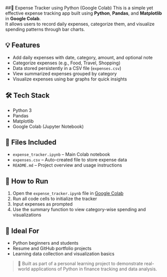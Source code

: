  ##🧾 Expense Tracker using Python (Google Colab)
This is a simple yet effective expense tracking app built using **Python**, **Pandas**, and **Matplotlib** in **Google Colab**.  
It allows users to record daily expenses, categorize them, and visualize spending patterns through bar charts.
## 💡 Features
- Add daily expenses with date, category, amount, and optional note  
- Categorize expenses (e.g., Food, Travel, Shopping)  
- Data stored persistently in a CSV file (`expenses.csv`)  
- View summarized expenses grouped by category  
- Visualize expenses using bar graphs for quick insights 
## 🛠 Tech Stack
- Python 3
- Pandas
- Matplotlib
- Google Colab (Jupyter Notebook)
## 📁 Files Included
- `expense_tracker.ipynb` – Main Colab notebook  
- `expenses.csv` – Auto-created file to store expense data  
- `README.md` – Project overview and usage instructions 
## 🚀 How to Run
1. Open the `expense_tracker.ipynb` file in [Google Colab](https://colab.research.google.com/)
2. Run all code cells to initialize the tracker
3. Input expenses as prompted
4. Use the summary function to view category-wise spending and visualizations
## 🎯 Ideal For
- Python beginners and students  
- Resume and GitHub portfolio projects  
- Learning data collection and visualization basics  
> 📌 Built as part of a personal learning project to demonstrate real-world applications of Python in finance tracking and data analysis.
